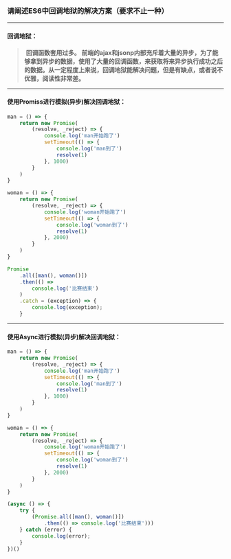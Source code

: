 ### 请阐述ES6中回调地狱的解决方案（要求不止一种）

---

#### 回调地狱：

> ​	**回调函数套用过多。 前端的ajax和jsonp内部充斥着大量的异步，为了能够拿到异步的数据，使用了大量的回调函数，来获取将来异步执行成功之后的数据。**
> ​    **从一定程度上来说，回调地狱能解决问题，但是有缺点，或者说不优雅，阅读性非常差。**

---

#### 使用Promiss进行模拟(异步)解决回调地狱：

 ```javascript
 man = () => {
     return new Promise(
         (resolve, _reject) => {
             console.log('man开始跑了')
             setTimeout(() => {
                 console.log('man到了')
                 resolve(1)
             }, 1000)
         }
     )
 }
 
 woman = () => {
     return new Promise(
         (resolve, _reject) => {
             console.log('woman开始跑了')
             setTimeout(() => {
                 console.log('woman到了')
                 resolve(1)
             }, 2000)
         }
     )
 }
 
 Promise
     .all([man(), woman()])
     .then(() =>
         console.log('比赛结束')
     )
     .catch = (exception) => {
         console.log(exception);
     }
 ```

---

#### 使用Async进行模拟(异步)解决回调地狱：

 ```javascript
 man = () => {
     return new Promise(
         (resolve, _reject) => {
             console.log('man开始跑了')
             setTimeout(() => {
                 console.log('man到了')
                 resolve(1)
             }, 1000)
         }
     )
 }
 
 woman = () => {
     return new Promise(
         (resolve, _reject) => {
             console.log('woman开始跑了')
             setTimeout(() => {
                 console.log('woman到了')
                 resolve(1)
             }, 2000)
         }
     )
 }
 
 (async () => {
     try {
         (Promise.all([man(), woman()])
             .then(() => console.log('比赛结束')))
     } catch (error) {
         console.log(error);
     }
 })()
 ```